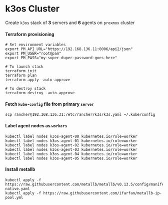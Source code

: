 # k3os Cluster

Create `k3os` stack of **3** servers and **6** agents on `proxmox` cluster

#### Terraform provisioning
```shell
# Set environment variables
export PM_API_URL="https://192.168.136.11:8006/api2/json"
export PM_USER="root@pam"
export PM_PASS="my-super-duper-password-goes-here"

# To launch stack
terraform init
terraform plan
terraform apply -auto-approve

# To destroy stack
terraform destroy -auto-approve
```

#### Fetch `kube-config` file from primary `server`
```shell
scp rancher@192.168.136.31:/etc/rancher/k3s/k3s.yaml ~/.kube/config
```

#### Label agent nodes as `workers`
```shell
kubectl label nodes k3os-agent-00 kubernetes.io/role=worker
kubectl label nodes k3os-agent-01 kubernetes.io/role=worker
kubectl label nodes k3os-agent-02 kubernetes.io/role=worker
kubectl label nodes k3os-agent-03 kubernetes.io/role=worker
kubectl label nodes k3os-agent-04 kubernetes.io/role=worker
kubectl label nodes k3os-agent-05 kubernetes.io/role=worker
```

#### Install metallb

```shell
kubectl apply -f https://raw.githubusercontent.com/metallb/metallb/v0.13.5/config/manifests/metallb-native.yaml
kubectl apply -f https://raw.githubusercontent.com/ifarfan/metallb-ip-pool.yml
```
